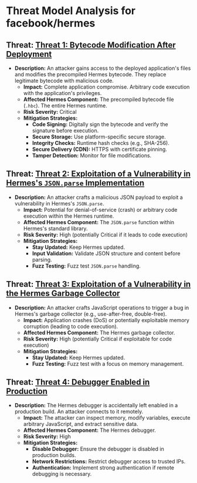 # Threat Model Analysis for facebook/hermes

## Threat: [Threat 1: Bytecode Modification After Deployment](./threats/threat_1_bytecode_modification_after_deployment.md)

*   **Description:** An attacker gains access to the deployed application's files and modifies the precompiled Hermes bytecode. They replace legitimate bytecode with malicious code.
    *   **Impact:** Complete application compromise. Arbitrary code execution with the application's privileges.
    *   **Affected Hermes Component:** The precompiled bytecode file (`.hbc`). The entire Hermes runtime.
    *   **Risk Severity:** Critical
    *   **Mitigation Strategies:**
        *   **Code Signing:** Digitally sign the bytecode and verify the signature before execution.
        *   **Secure Storage:** Use platform-specific secure storage.
        *   **Integrity Checks:** Runtime hash checks (e.g., SHA-256).
        *   **Secure Delivery (CDN):** HTTPS with certificate pinning.
        *   **Tamper Detection:** Monitor for file modifications.

## Threat: [Threat 2: Exploitation of a Vulnerability in Hermes's `JSON.parse` Implementation](./threats/threat_2_exploitation_of_a_vulnerability_in_hermes's__json_parse__implementation.md)

*   **Description:** An attacker crafts a malicious JSON payload to exploit a vulnerability in Hermes's `JSON.parse`.
    *   **Impact:** Potential for denial-of-service (crash) or arbitrary code execution within the Hermes runtime.
    *   **Affected Hermes Component:** The `JSON.parse` function within Hermes's standard library.
    *   **Risk Severity:** High (potentially Critical if it leads to code execution)
    *   **Mitigation Strategies:**
        *   **Stay Updated:** Keep Hermes updated.
        *   **Input Validation:** Validate JSON structure and content before parsing.
        *   **Fuzz Testing:** Fuzz test `JSON.parse` handling.

## Threat: [Threat 3: Exploitation of a Vulnerability in the Hermes Garbage Collector](./threats/threat_3_exploitation_of_a_vulnerability_in_the_hermes_garbage_collector.md)

*   **Description:** An attacker crafts JavaScript operations to trigger a bug in Hermes's garbage collector (e.g., use-after-free, double-free).
    *   **Impact:** Application crashes (DoS) or potentially exploitable memory corruption (leading to code execution).
    *   **Affected Hermes Component:** The Hermes garbage collector.
    *   **Risk Severity:** High (potentially Critical if exploitable for code execution)
    *   **Mitigation Strategies:**
        *   **Stay Updated:** Keep Hermes updated.
        *   **Fuzz Testing:** Fuzz test with a focus on memory management.

## Threat: [Threat 4: Debugger Enabled in Production](./threats/threat_4_debugger_enabled_in_production.md)

* **Description:** The Hermes debugger is accidentally left enabled in a production build. An attacker connects to it remotely.
    * **Impact:** The attacker can inspect memory, modify variables, execute arbitrary JavaScript, and extract sensitive data.
    * **Affected Hermes Component:** The Hermes debugger.
    * **Risk Severity:** High
    * **Mitigation Strategies:**
      *  **Disable Debugger:** Ensure the debugger is disabled in production builds.
      * **Network Restrictions:** Restrict debugger access to trusted IPs.
      * **Authentication:** Implement strong authentication if remote debugging is necessary.

